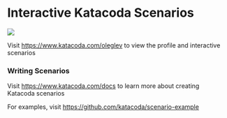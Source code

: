 # Interactive Katacoda Scenarios

[![](http://shields.katacoda.com/katacoda/oleglev/count.svg)](https://www.katacoda.com/oleglev "Get your profile on Katacoda.com")

Visit https://www.katacoda.com/oleglev to view the profile and interactive scenarios

### Writing Scenarios
Visit https://www.katacoda.com/docs to learn more about creating Katacoda scenarios

For examples, visit https://github.com/katacoda/scenario-example
